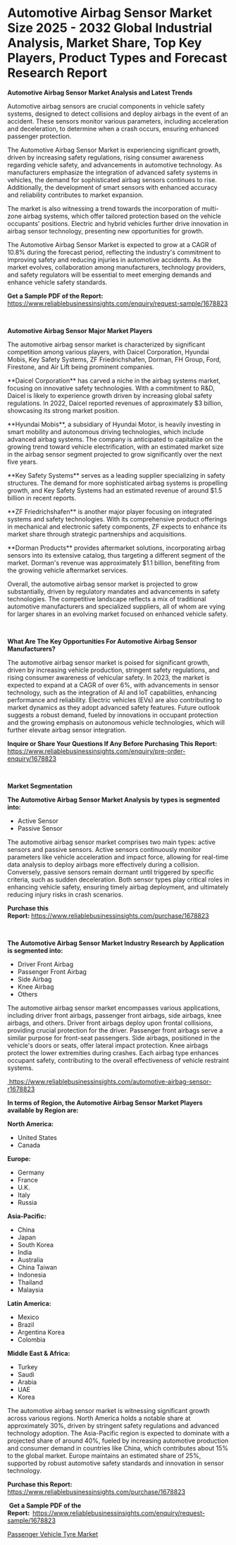 <p><h1>Automotive Airbag Sensor Market Size 2025 - 2032 Global Industrial Analysis, Market Share, Top Key Players, Product Types and Forecast Research Report</h1></p><p><strong>Automotive Airbag Sensor Market Analysis and Latest Trends</strong></p>
<p><p>Automotive airbag sensors are crucial components in vehicle safety systems, designed to detect collisions and deploy airbags in the event of an accident. These sensors monitor various parameters, including acceleration and deceleration, to determine when a crash occurs, ensuring enhanced passenger protection.</p><p>The Automotive Airbag Sensor Market is experiencing significant growth, driven by increasing safety regulations, rising consumer awareness regarding vehicle safety, and advancements in automotive technology. As manufacturers emphasize the integration of advanced safety systems in vehicles, the demand for sophisticated airbag sensors continues to rise. Additionally, the development of smart sensors with enhanced accuracy and reliability contributes to market expansion.</p><p>The market is also witnessing a trend towards the incorporation of multi-zone airbag systems, which offer tailored protection based on the vehicle occupants' positions. Electric and hybrid vehicles further drive innovation in airbag sensor technology, presenting new opportunities for growth. </p><p>The Automotive Airbag Sensor Market is expected to grow at a CAGR of 10.8% during the forecast period, reflecting the industry's commitment to improving safety and reducing injuries in automotive accidents. As the market evolves, collaboration among manufacturers, technology providers, and safety regulators will be essential to meet emerging demands and enhance vehicle safety standards.</p></p>
<p><strong>Get a Sample PDF of the Report:&nbsp;</strong> <a href="https://www.reliablebusinessinsights.com/enquiry/request-sample/1678823?utm_campaign=3276&utm_medium=2&utm_source=Github&utm_content=ia&utm_term=30032025&utm_id=automotive-airbag-sensor">https://www.reliablebusinessinsights.com/enquiry/request-sample/1678823</a></p>
<p>&nbsp;</p>
<p><strong>Automotive Airbag Sensor Major Market Players</strong></p>
<p><p>The automotive airbag sensor market is characterized by significant competition among various players, with Daicel Corporation, Hyundai Mobis, Key Safety Systems, ZF Friedrichshafen, Dorman, FH Group, Ford, Firestone, and Air Lift being prominent companies. </p><p>**Daicel Corporation** has carved a niche in the airbag systems market, focusing on innovative safety technologies. With a commitment to R&D, Daicel is likely to experience growth driven by increasing global safety regulations. In 2022, Daicel reported revenues of approximately $3 billion, showcasing its strong market position.</p><p>**Hyundai Mobis**, a subsidiary of Hyundai Motor, is heavily investing in smart mobility and autonomous driving technologies, which include advanced airbag systems. The company is anticipated to capitalize on the growing trend toward vehicle electrification, with an estimated market size in the airbag sensor segment projected to grow significantly over the next five years.</p><p>**Key Safety Systems** serves as a leading supplier specializing in safety structures. The demand for more sophisticated airbag systems is propelling growth, and Key Safety Systems had an estimated revenue of around $1.5 billion in recent reports.</p><p>**ZF Friedrichshafen** is another major player focusing on integrated systems and safety technologies. With its comprehensive product offerings in mechanical and electronic safety components, ZF expects to enhance its market share through strategic partnerships and acquisitions.</p><p>**Dorman Products** provides aftermarket solutions, incorporating airbag sensors into its extensive catalog, thus targeting a different segment of the market. Dorman's revenue was approximately $1.1 billion, benefiting from the growing vehicle aftermarket services.</p><p>Overall, the automotive airbag sensor market is projected to grow substantially, driven by regulatory mandates and advancements in safety technologies. The competitive landscape reflects a mix of traditional automotive manufacturers and specialized suppliers, all of whom are vying for larger shares in an evolving market focused on enhanced vehicle safety.</p></p>
<p>&nbsp;</p>
<p><strong>What Are The Key Opportunities For Automotive Airbag Sensor Manufacturers?</strong></p>
<p><p>The automotive airbag sensor market is poised for significant growth, driven by increasing vehicle production, stringent safety regulations, and rising consumer awareness of vehicular safety. In 2023, the market is expected to expand at a CAGR of over 6%, with advancements in sensor technology, such as the integration of AI and IoT capabilities, enhancing performance and reliability. Electric vehicles (EVs) are also contributing to market dynamics as they adopt advanced safety features. Future outlook suggests a robust demand, fueled by innovations in occupant protection and the growing emphasis on autonomous vehicle technologies, which will further elevate airbag sensor integration.</p></p>
<p><strong>Inquire or Share Your Questions If Any Before Purchasing This Report:</strong> <a href="https://www.reliablebusinessinsights.com/enquiry/pre-order-enquiry/1678823?utm_campaign=3276&utm_medium=2&utm_source=Github&utm_content=ia&utm_term=30032025&utm_id=automotive-airbag-sensor">https://www.reliablebusinessinsights.com/enquiry/pre-order-enquiry/1678823</a></p>
<p>&nbsp;</p>
<p><strong>Market Segmentation</strong></p>
<p><strong>The Automotive Airbag Sensor Market Analysis by types is segmented into:</strong></p>
<p><ul><li>Active Sensor</li><li>Passive Sensor</li></ul></p>
<p><p>The automotive airbag sensor market comprises two main types: active sensors and passive sensors. Active sensors continuously monitor parameters like vehicle acceleration and impact force, allowing for real-time data analysis to deploy airbags more effectively during a collision. Conversely, passive sensors remain dormant until triggered by specific criteria, such as sudden deceleration. Both sensor types play critical roles in enhancing vehicle safety, ensuring timely airbag deployment, and ultimately reducing injury risks in crash scenarios.</p></p>
<p><strong>Purchase this Report:&nbsp;</strong><a href="https://www.reliablebusinessinsights.com/purchase/1678823?utm_campaign=3276&utm_medium=2&utm_source=Github&utm_content=ia&utm_term=30032025&utm_id=automotive-airbag-sensor">https://www.reliablebusinessinsights.com/purchase/1678823</a></p>
<p>&nbsp;</p>
<p><strong>The Automotive Airbag Sensor Market Industry Research by Application is segmented into:</strong></p>
<p><ul><li>Driver Front Airbag</li><li>Passenger Front Airbag</li><li>Side Airbag</li><li>Knee Airbag</li><li>Others</li></ul></p>
<p><p>The automotive airbag sensor market encompasses various applications, including driver front airbags, passenger front airbags, side airbags, knee airbags, and others. Driver front airbags deploy upon frontal collisions, providing crucial protection for the driver. Passenger front airbags serve a similar purpose for front-seat passengers. Side airbags, positioned in the vehicle's doors or seats, offer lateral impact protection. Knee airbags protect the lower extremities during crashes. Each airbag type enhances occupant safety, contributing to the overall effectiveness of vehicle restraint systems.</p></p>
<p><a href="https://www.reliablebusinessinsights.com/automotive-airbag-sensor-r1678823?utm_campaign=3276&utm_medium=2&utm_source=Github&utm_content=ia&utm_term=30032025&utm_id=automotive-airbag-sensor">&nbsp;https://www.reliablebusinessinsights.com/automotive-airbag-sensor-r1678823</a></p>
<p><strong>In terms of Region, the Automotive Airbag Sensor Market Players available by Region are:</strong></p>
<p>
    <p> <strong> North America: </strong>
        <ul>
            <li>United States</li>
            <li>Canada</li>
        </ul>
        </p> 
    <p> <strong> Europe: </strong>
        <ul>
            <li>Germany</li>
            <li>France</li>
            <li>U.K.</li>
            <li>Italy</li>
            <li>Russia</li>
        </ul>
        </p> 
    <p> <strong> Asia-Pacific: </strong>
        <ul>
            <li>China</li>
            <li>Japan</li>
            <li>South Korea</li>
            <li>India</li>
            <li>Australia</li>
            <li>China Taiwan</li>
            <li>Indonesia</li>
            <li>Thailand</li>
            <li>Malaysia</li>
        </ul>
        </p> 
    <p> <strong> Latin America: </strong>
        <ul>
            <li>Mexico</li>
            <li>Brazil</li>
            <li>Argentina Korea</li>
            <li>Colombia</li>
        </ul>
        </p> 
    <p> <strong> Middle East & Africa: </strong>
        <ul>
            <li>Turkey</li>
            <li>Saudi</li>
            <li>Arabia</li>
            <li>UAE</li>
            <li>Korea</li>
        </ul>
    </p>
    </p>
<p><p>The automotive airbag sensor market is witnessing significant growth across various regions. North America holds a notable share at approximately 30%, driven by stringent safety regulations and advanced technology adoption. The Asia-Pacific region is expected to dominate with a projected share of around 40%, fueled by increasing automotive production and consumer demand in countries like China, which contributes about 15% to the global market. Europe maintains an estimated share of 25%, supported by robust automotive safety standards and innovation in sensor technology.</p></p>
<p><strong>Purchase this Report: </strong><a href="https://www.reliablebusinessinsights.com/purchase/1678823?utm_campaign=3276&utm_medium=2&utm_source=Github&utm_content=ia&utm_term=30032025&utm_id=automotive-airbag-sensor">https://www.reliablebusinessinsights.com/purchase/1678823</a></p>
<p>&nbsp;<strong>Get a Sample PDF of the Report:&nbsp;&nbsp;</strong><a href="https://www.reliablebusinessinsights.com/enquiry/request-sample/1678823?utm_campaign=3276&utm_medium=2&utm_source=Github&utm_content=ia&utm_term=30032025&utm_id=automotive-airbag-sensor">https://www.reliablebusinessinsights.com/enquiry/request-sample/1678823</a></p>
<p><strong></strong></p>
<p><p><a href="https://github.com/herakterroem/Market-Research-Report-List-1/blob/main/passenger-vehicle-tyre-market.md?utm_campaign=3276&utm_medium=2&utm_source=Github&utm_content=ia&utm_term=30032025&utm_id=automotive-airbag-sensor">Passenger Vehicle Tyre Market</a></p></p>